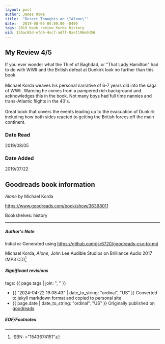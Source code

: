 ```yaml
---
layout: post
author: James Rowe
title:  "Detect Thoughts on \"Alone\""
date:   2019-08-05 00:00:00 -0400
tags: 2019 book review Korda history
uid: 155ac65d-efd6-4ecf-adff-8aef196e0d56
---
```


<!-- highly dependent on how you personally use jekyll templates, and how you want this to show up -->
<!-- escape any jekyll keys with double brackets -->

## My Review 4/5

If you ever wonder what the Thief of Baghdad, or "That Lady Hamilton" had to do with WWII and the British defeat at Dunkirk look no further than this book.<br/><br/>Michael Korda weaves his personal narrative of 6-7 years old into the saga of WWII. Warning he comes from a pampered rich background and acknowledges this in the book. Not many boys had full time nannies and trans-Atlantic flights in the 40's.<br/><br/>Great book that covers the events leading up to the evacuation of Dunkirk including how both sides reacted to getting the British forces off the main continent.

### Date Read
2019/08/05

### Date Added
2019/07/22

## Goodreads book information

*Alone* by Michael Korda

https://www.goodreads.com/book/show/36398011

Bookshelves: history

---

##### Author's Note

Initial `md` Generated using https://github.com/jsr6720/goodreads-csv-to-md

Michael Korda, *Alone*, John Lee Audible Studios on Brilliance Audio 2017 (MP3 CD)[^1]

##### Significant revisions

tags: {{ page.tags | join: ", " }} <!-- todo move this somewhere -->

- {{ "2024-04-22 19:08:43" | date_to_string: "ordinal", "US" }} Converted to jekyll markdown format and copied to personal site
- {{ page.date | date_to_string: "ordinal", "US" }} Originally published on [goodreads](https://www.goodreads.com)

##### EOF/Footnotes

[^1]: ISBN: ="1543674151"